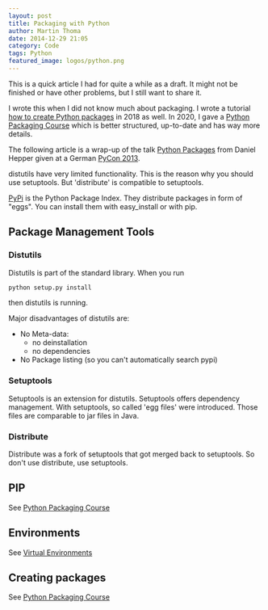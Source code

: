 ```yaml
---
layout: post
title: Packaging with Python
author: Martin Thoma
date: 2014-12-29 21:05
category: Code
tags: Python
featured_image: logos/python.png
---
```


<div class="info">This is a quick article I had for quite a while as a draft. It might not be finished or have other problems, but I still want to share it.

I wrote this when I did not know much about packaging. I wrote a tutorial <a href="https://martin-thoma.com/python-projects/">how to create Python packages</a> in 2018 as well. In 2020, I gave a <a href="https://martin-thoma.com/python-packaging-course/">Python Packaging Course</a> which is better structured, up-to-date and has way more details.</div>

The following article is a wrap-up of the talk [Python Packages](https://www.youtube.com/watch?v=MSs3QmHhvpE)
from Daniel Hepper given at a German [PyCon 2013](https://2013.de.pycon.org/schedule/sessions/15/).

distutils have very limited functionality. This is the reason why you should
use setuptools. But 'distribute' is compatible to setuptools.

[PyPi](https://pypi.python.org/pypi) is the Python Package Index. They distribute
packages in form of "eggs". You can install them with easy_install or with pip.


## Package Management Tools

### Distutils
Distutils is part of the standard library. When you run

```bash
python setup.py install
```

then distutils is running.

Major disadvantages of distutils are:

* No Meta-data:
  * no deinstallation
  * no dependencies
* No Package listing (so you can't automatically search pypi)

### Setuptools

Setuptools is an extension for distutils. Setuptools offers dependency management.
With setuptools, so called 'egg files' were introduced. Those files are comparable
to jar files in Java.

### Distribute

Distribute was a fork of setuptools that got merged back to setuptools. So
don't use distribute, use setuptools.

## PIP

See [Python Packaging Course](https://martin-thoma.com/python-packaging-course/)

## Environments

See [Virtual Environments](https://martin-thoma.com/virtual-environments/)

## Creating packages

See [Python Packaging Course](https://martin-thoma.com/python-packaging-course/)
